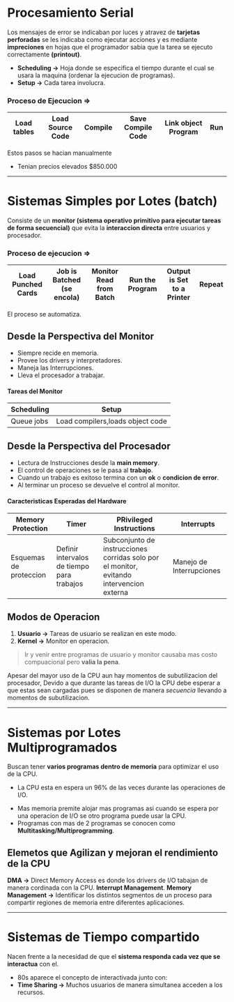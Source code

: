 # Procesamiento Serial
Los mensajes de error se indicaban por luces y atravez de **tarjetas perforadas** se les indicaba como ejecutar acciones y es mediante **impreciones** en hojas que el programador sabia que la tarea se ejecuto correctamente **(printout)**.
- **Scheduling ->** Hoja donde se especifica el tiempo durante el cual se usara la maquina (ordenar la ejecucion de programas).
- **Setup ->** Cada tarea involucra.
### Proceso de Ejecucion =>
| Load tables | Load Source Code | Compile | Save Compile Code | Link object Program | Run |
| ----------- | ---------------- | ------- | ----------------- | ------------------- | --- |
Estos pasos se hacian manualmente
- Tenian precios elevados $850.000 
***
# Sistemas Simples por Lotes (batch)
Consiste de un **monitor (sistema operativo primitivo para ejecutar tareas de forma secuencial)** que evita la **interaccion directa** entre usuarios y procesador.
### Proceso de ejecucion =>
| Load Punched Cards | Job is Batched (se encola) | Monitor Read from Batch | Run the Program | Output is Set to a Printer | Repeat | 
| ------------------ | -------------------------- | ----------------------- | --------------- | -------------------------- | ------ |
El proceso se automatiza.
## Desde la Perspectiva del Monitor
- Siempre recide en memoria.
- Provee los drivers y interpretadores.
- Maneja las Interrupciones.
- Lleva el procesador a trabajar.
#### Tareas del Monitor
| Scheduling | Setup                            |
| ---------- | -------------------------------- |
| Queue jobs | Load compilers,loads object code | 
## Desde la Perspectiva del Procesador
- Lectura de Instrucciones desde la **main memory**.
- El control de operaciones se le pasa al **trabajo**.
- Cuando un trabajo es exitoso termina con un **ok** o **condicion de error**.
- Al terminar un proceso se devuelve el control al monitor.
#### Caracteristicas Esperadas del Hardware
| Memory Protection      | Timer                                      | PRivileged Instructions                                                                  | Interrupts               |
| ---------------------- | ------------------------------------------ | ---------------------------------------------------------------------------------------- | ------------------------ |
| Esquemas de proteccion | Definir intervalos de tiempo para trabajos | Subconjunto de instrucciones corridas solo por el monitor, evitando intervencion externa | Manejo de Interrupciones | 
## Modos de Operacion
1. **Usuario ->** Tareas de usuario se realizan en este modo.
2. **Kernel ->** Monitor en operacion.
> Ir y venir entre programas de usuario y monitor causaba mas costo compuacional pero **valia la pena**. 

Apesar del mayor uso de la CPU aun hay momentos de subutilizacion del procesador, Devido a que durante las tareas de I/O la CPU debe esperar a que estas sean cargadas pues se disponen de manera *secuencia* llevando a momentos de subutilizacion.
***
# Sistemas por Lotes Multiprogramados
Buscan tener **varios programas dentro de memoria** para optimizar el uso de la CPU.
* La CPU esta en espera un 96% de las veces durante las operaciones de I/O.
- Mas memoria premite alojar mas programas asi cuando se espera por una operacion de I/O se otro programa puede usar la CPU.
- Programas con mas de 2 programas se conocen como **Multitasking/Multiprogramming**.
## Elemetos que Agilizan y mejoran el rendimiento de la CPU
**DMA ->** Direct Memory Access es donde los drivers de I/O tabajan de manera cordinada con la CPU.
**Interrupt Management**.
**Memory Management ->** Identificar los distintos segmentos de un proceso para compartir regiones de memoria entre diferentes aplicaciones. 
***
# Sistemas de Tiempo compartido
Nacen frente a la necesidad de que el **sistema responda cada vez que se interactua** con el. 
- 80s aparece el concepto de interactivada junto con:
- **Time Sharing ->** Muchos usuarios de manera simultanea acceden a los recursos. 